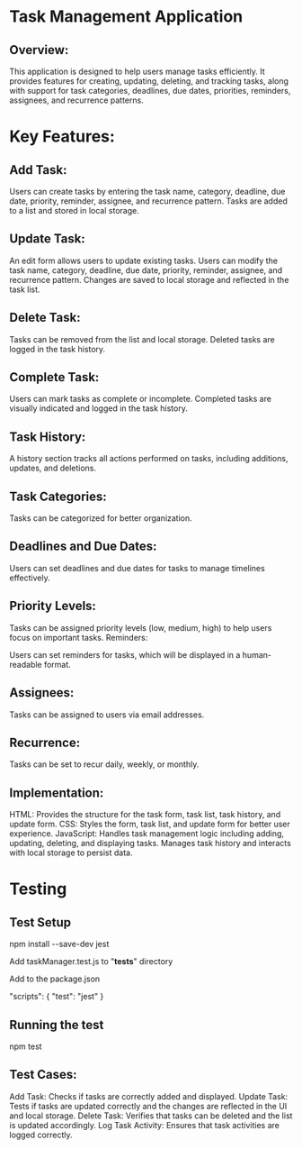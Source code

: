 # Task Management Application

## Overview:
This application is designed to help users manage tasks efficiently. It provides features for creating, updating, deleting, and tracking tasks, along with support for task categories, deadlines, due dates, priorities, reminders, assignees, and recurrence patterns.

# Key Features:

## Add Task:

Users can create tasks by entering the task name, category, deadline, due date, priority, reminder, assignee, and recurrence pattern.
Tasks are added to a list and stored in local storage.
## Update Task:

An edit form allows users to update existing tasks. Users can modify the task name, category, deadline, due date, priority, reminder, assignee, and recurrence pattern.
Changes are saved to local storage and reflected in the task list.
## Delete Task:

Tasks can be removed from the list and local storage.
Deleted tasks are logged in the task history.
## Complete Task:

Users can mark tasks as complete or incomplete.
Completed tasks are visually indicated and logged in the task history.
## Task History:

A history section tracks all actions performed on tasks, including additions, updates, and deletions.
## Task Categories:

Tasks can be categorized for better organization.
## Deadlines and Due Dates:

Users can set deadlines and due dates for tasks to manage timelines effectively.
## Priority Levels:

Tasks can be assigned priority levels (low, medium, high) to help users focus on important tasks.
Reminders:

Users can set reminders for tasks, which will be displayed in a human-readable format.
## Assignees:

Tasks can be assigned to users via email addresses.
## Recurrence:

Tasks can be set to recur daily, weekly, or monthly.
## Implementation:

HTML: Provides the structure for the task form, task list, task history, and update form.
CSS: Styles the form, task list, and update form for better user experience.
JavaScript: Handles task management logic including adding, updating, deleting, and displaying tasks. Manages task history and interacts with local storage to persist data.

# Testing
## Test Setup
npm install --save-dev jest

Add taskManager.test.js to "__tests__" directory

Add to the package.json

"scripts": {
  "test": "jest"
}


## Running the test
npm test

## Test Cases:
Add Task: Checks if tasks are correctly added and displayed.
Update Task: Tests if tasks are updated correctly and the changes are reflected in the UI and local storage.
Delete Task: Verifies that tasks can be deleted and the list is updated accordingly.
Log Task Activity: Ensures that task activities are logged correctly.
